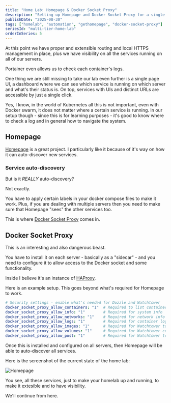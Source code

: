 ```yaml
---
title: "Home Lab: Homepage & Docker Socket Proxy"
description: "Setting up Homepage and Docker Socket Proxy for a single page dashboard"
publishDate: "2025-08-30"
tags: ["homelab", "automation", "gethomepage", "docker-socket-proxy"]
seriesId: "multi-tier-home-lab"
orderInSeries: 5
---
```


At this point we have proper and extensible routing and local HTTPS management in place, plus we have visibility on all the services running on all of our servers.

Portainer even allows us to check each container's logs.

One thing we are still missing to take our lab even further is a single page UI, a dashboard where we can see which service is running on which server and what's their status is. On top, services with UIs and distinct URLs are accessible by just a single click.

Yes, I know, in the world of Kubernetes all this is not important, even with Docker swarm, it does not matter where a certain service is running. In our setup though - since this is for learning purposes - it's good to know where to check a log and in general how to navigate the system.

## Homepage

[Homepage](https://gethomepage.dev/) is a great project. I particularly like it because of it's way on how it can auto-discover new services.

### Service auto-discovery

But is it _REALLY_ auto-discovery?

Not exactly.

You have to apply certain labels in your docker compose files to make it work. Plus, if you are dealing with multiple servers then you need to make sure that Homepage "sees" the other services too.

This is where [Docker Socket Proxy](https://github.com/Tecnativa/docker-socket-proxy) comes in.

## Docker Socket Proxy

This is an interesting and also dangerous beast.

You have to install it on each server - basically as a "sidecar" - and you need to configure it to allow access to the Docker socket and some functionality.

Inside I believe it's an instance of [HAProxy](https://www.haproxy.org/).

Here is an example setup. This goes beyond what's required for Homepage to work.

```yaml
# Security settings - enable what's needed for Dozzle and Watchtower
docker_socket_proxy_allow_containers: "1"  # Required to list containers
docker_socket_proxy_allow_info: "1"        # Required for system info
docker_socket_proxy_allow_networks: "1"    # Required for network info
docker_socket_proxy_allow_logs: "1"        # Required for container logs
docker_socket_proxy_allow_images: "1"      # Required for Watchtower to check images
docker_socket_proxy_allow_volumes: "1"     # Required for Watchtower container management
docker_socket_proxy_allow_post: "1"        # Required for Watchtower to start/stop containers
```

Once this is installed and configured on all servers, then Homepage will be able to auto-discover all services.

Here is the screenshot of the current state of the home lab:

![Homepage](/images/Screenshot-Tier-ONE-TWO-THREE-FOUR-Homepage.png)

You see, all these services, just to make your homelab up and running, to make it extesible and to have visibility.

We'll continue from here.
